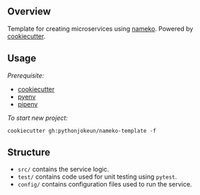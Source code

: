 ## Overview

Template for creating microservices using [nameko](https://www.nameko.io/).
Powered by [cookiecutter](https://github.com/cookiecutter/cookiecutter).

## Usage

*Prerequisite:*

- [cookiecutter](https://github.com/cookiecutter/cookiecutter)
- [pyenv](https://github.com/pyenv/pyenv)
- [pipenv](https://github.com/pypa/pipenv)

*To start new project:*

```
cookiecutter gh:pythonjokeun/nameko-template -f
```

## Structure

- `src/` contains the service logic.
- `test/` contains code used for unit testing using `pytest`.
- `config/` contains configuration files used to run the service.
